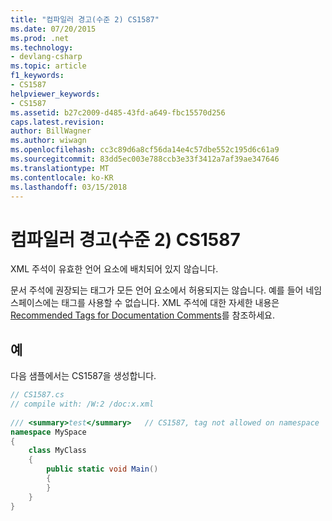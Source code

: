 ```yaml
---
title: "컴파일러 경고(수준 2) CS1587"
ms.date: 07/20/2015
ms.prod: .net
ms.technology:
- devlang-csharp
ms.topic: article
f1_keywords:
- CS1587
helpviewer_keywords:
- CS1587
ms.assetid: b27c2009-d485-43fd-a649-fbc15570d256
caps.latest.revision: 
author: BillWagner
ms.author: wiwagn
ms.openlocfilehash: cc3c89d6a8cf56da14e4c57dbe552c195d6c61a9
ms.sourcegitcommit: 83dd5ec003e788ccb3e33f3412a7af39ae347646
ms.translationtype: MT
ms.contentlocale: ko-KR
ms.lasthandoff: 03/15/2018
---
```

# <a name="compiler-warning-level-2-cs1587"></a>컴파일러 경고(수준 2) CS1587
XML 주석이 유효한 언어 요소에 배치되어 있지 않습니다.  
  
 문서 주석에 권장되는 태그가 모든 언어 요소에서 허용되지는 않습니다. 예를 들어 네임스페이스에는 태그를 사용할 수 없습니다. XML 주석에 대한 자세한 내용은 [Recommended Tags for Documentation Comments](../../csharp/programming-guide/xmldoc/recommended-tags-for-documentation-comments.md)를 참조하세요.  
  
## <a name="example"></a>예  
 다음 샘플에서는 CS1587을 생성합니다.  
  
```csharp  
// CS1587.cs  
// compile with: /W:2 /doc:x.xml  
  
/// <summary>test</summary>   // CS1587, tag not allowed on namespace  
namespace MySpace  
{  
    class MyClass  
    {  
        public static void Main()  
        {  
        }  
    }  
}  
```
